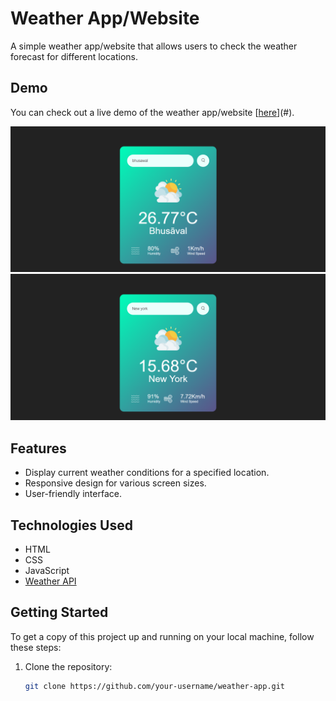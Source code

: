 # Weather App/Website

A simple weather app/website that allows users to check the weather forecast for different locations.

## Demo

You can check out a live demo of the weather app/website [[here](https://weather-app-harsh-chaudhari.netlify.app/)](#).

![Weather App Screenshot](web_img/img1.png)
![Weather App Screenshot](web_img/img2.png)
## Features

- Display current weather conditions for a specified location.
- Responsive design for various screen sizes.
- User-friendly interface.

## Technologies Used

- HTML
- CSS
- JavaScript
- [Weather API](https://openweathermap.org/api)

## Getting Started

To get a copy of this project up and running on your local machine, follow these steps:

1. Clone the repository:

   ```bash
   git clone https://github.com/your-username/weather-app.git
